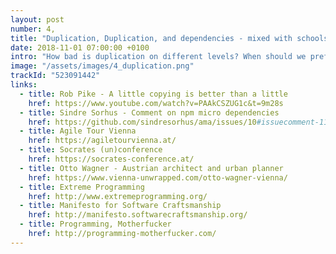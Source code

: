 ```yaml
---
layout: post
number: 4,
title: "Duplication, Duplication, and dependencies - mixed with schools of development"
date: 2018-11-01 07:00:00 +0100
intro: "How bad is duplication on different levels? When should we prefer having some code in our codebase over taking the dependency to a library? Is all duplication equal? In the first topic of this episode we discuss several aspects of duplication in a code base and the impact on stability, maintainability and reliability. For the second topic we discuss some schools of software development, from eXtreme Programming to Programming M.F.. Do they support different personalities of team members? Or should we try to consolidate on a single school within a team? For the last topic we don't feel to have a proper conclusion. So - what are your experiences on schools of software development. Interesting discussions guaranteed!"
image: "/assets/images/4_duplication.png"
trackId: "523091442"
links:
  - title: Rob Pike - A little copying is better than a little 
    href: https://www.youtube.com/watch?v=PAAkCSZUG1c&t=9m28s
  - title: Sindre Sorhus - Comment on npm micro dependencies
    href: https://github.com/sindresorhus/ama/issues/10#issuecomment-117766328
  - title: Agile Tour Vienna
    href: https://agiletourvienna.at/
  - title: Socrates (un)conference
    href: https://socrates-conference.at/
  - title: Otto Wagner - Austrian architect and urban planner
    href: https://www.vienna-unwrapped.com/otto-wagner-vienna/
  - title: Extreme Programming
    href: http://www.extremeprogramming.org/
  - title: Manifesto for Software Craftsmanship
    href: http://manifesto.softwarecraftsmanship.org/
  - title: Programming, Motherfucker
    href: http://programming-motherfucker.com/
---
```

